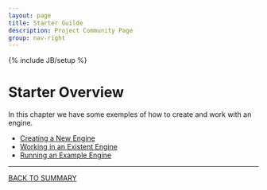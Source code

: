 ```yaml
---
layout: page
title: Starter Guilde
description: Project Community Page
group: nav-right
---
```

<!--
{% comment %}
Licensed to the Apache Software Foundation (ASF) under one or more
contributor license agreements.  See the NOTICE file distributed with
this work for additional information regarding copyright ownership.
The ASF licenses this file to you under the Apache License, Version 2.0
(the "License"); you may not use this file except in compliance with
the License.  You may obtain a copy of the License at

http://www.apache.org/licenses/LICENSE-2.0

Unless required by applicable law or agreed to in writing, software
distributed under the License is distributed on an "AS IS" BASIS,
WITHOUT WARRANTIES OR CONDITIONS OF ANY KIND, either express or implied.
See the License for the specific language governing permissions and
limitations under the License.
{% endcomment %}
-->

{% include JB/setup %}

# Starter Overview
In this chapter we have some exemples of how to create and work with an engine.

* [Creating a New Engine](/marvin-platform-book/ch3_get_started/create_engine)
* [Working in an Existent Engine](/marvin-platform-book/ch3_get_started/existent_engine)
* [Running an Example Engine](/marvin-platform-book/ch3_get_started/engine_examples)

----

[BACK TO SUMMARY](/marvin-platform-book/SUMMARY)
